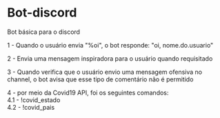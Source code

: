 # Bot-discord
Bot básica para o discord 

 1 - Quando o usuário envia "%oi", o bot responde: "oi, nome.do.usuario"

2 - Envia uma mensagem inspiradora para o usuário quando requisitado 

3 - Quando verifica que o usuário envio uma mensagem ofensiva no channel, o bot avisa que esse tipo de comentário não é permitido 

4 - por meio da Covid19 API, foi os seguintes comandos:
    <br />4.1 - !covid_estado <sigla do estado><br />
    4.2 - !covid_pais <nome do pais>
    
